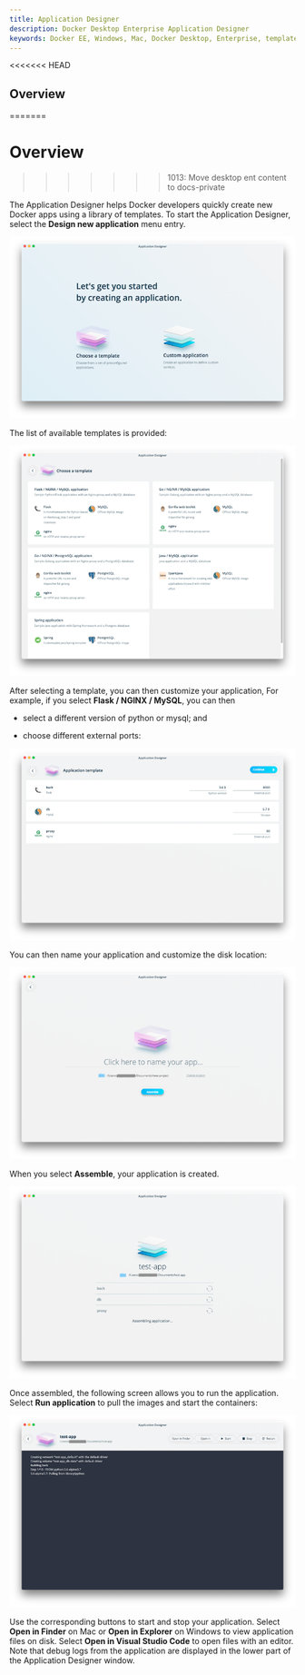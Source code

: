 ```yaml
---
title: Application Designer
description: Docker Desktop Enterprise Application Designer
keywords: Docker EE, Windows, Mac, Docker Desktop, Enterprise, templates, designer
---
```


<<<<<<< HEAD
## Overview
=======
# Overview
>>>>>>> 1013: Move desktop ent content to docs-private

The Application Designer helps Docker developers quickly create new
Docker apps using a library of templates. To start the Application
Designer, select the **Design new application** menu entry.

![The Application Designer lets you choose an existing template or create a custom application.](./images/app-design-start.png "Application Designer")

The list of available templates is provided:

![You can tab through the available application templates. A description of each template is provided.](./images/app-design-choose.png "Available templates for application creation")

After selecting a template, you can then customize your application, For
example, if you select **Flask / NGINX / MySQL**, you can then

- select a different version of python or mysql; and

- choose different external ports:

![You can customize your application, which includes specifying database, proxy, and other details.](./images/app-design-custom.png "Customizing your application")

You can then name your application and customize the disk location:

![You can also customize the name and location of your application.](./images/app-design-custom2.png "Naming and specifying a location for your application")

When you select **Assemble**, your application is created.

![When you assemble your application, a status screen is displayed.](./images/app-design-test.png "Assembling your application")

Once assembled, the following screen allows you to run the application. Select **Run application** to pull the images and start the containers:

![When you run your application, the terminal displays output from the application.](./images/app-design-run.png "Running your application")

Use the corresponding buttons to start and stop your application. Select **Open in Finder** on Mac or **Open in Explorer** on Windows to
view application files on disk. Select **Open in Visual Studio Code** to open files with an editor. Note that debug logs from the application are displayed in the lower part of the Application Designer
window.
